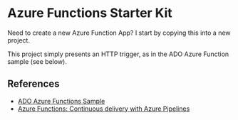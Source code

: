 # Azure Functions Starter Kit

Need to create a new Azure Function App? I start by copying this into a new project.

This project simply presents an HTTP trigger, as in the ADO Azure Function sample (see below).

## References

* [ADO Azure Functions Sample](https://github.com/microsoft/devops-project-samples/tree/master/dotnet/aspnetcore/functionApp/Application)
* [Azure Functions: Continuous delivery with Azure Pipelines](https://learn.microsoft.com/en-us/azure/azure-functions/functions-how-to-azure-devops)
